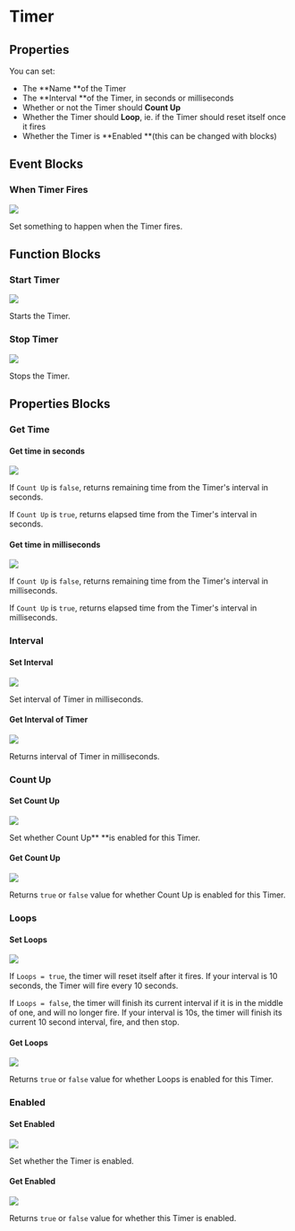 # Timer

## Properties

You can set:

* The **Name **of the Timer
* The **Interval **of the Timer, in seconds or milliseconds
* Whether or not the Timer should **Count Up**
* Whether the Timer should **Loop**, ie. if the Timer should reset itself once it fires
* Whether the Timer is **Enabled **(this can be changed with blocks)

## Event Blocks

### When Timer Fires

![](.gitbook/assets/whentimerfires.png)

Set something to happen when the Timer fires.

## Function Blocks

### Start Timer

![](.gitbook/assets/newtimerblocks-start.png)

Starts the Timer.

### Stop Timer

![](.gitbook/assets/newtimerblocks-stop.png)

Stops the Timer.

## Properties Blocks

### Get Time

#### Get time in seconds

![](.gitbook/assets/newtimerblocks-get-time-seconds.png)

If `Count Up` is `false`, returns remaining time from the Timer's interval in seconds.

If `Count Up` is `true`, returns elapsed time from the Timer's interval in seconds.

#### Get time in milliseconds

![](.gitbook/assets/newtimerblocks-get-time-milliseconds.png)

If `Count Up` is `false`, returns remaining time from the Timer's interval in milliseconds.

If `Count Up` is `true`, returns elapsed time from the Timer's interval in milliseconds.

### Interval

#### Set Interval

![](.gitbook/assets/newtimerblocks-set-interval.png)

Set interval of Timer in milliseconds.

#### Get Interval of Timer

![](<.gitbook/assets/image (170).png>)

Returns interval of Timer in milliseconds.

### Count Up

#### Set Count Up

![](.gitbook/assets/newtimerblocks-set-countup.png)

Set whether Count Up** **is enabled for this Timer.

#### Get Count Up

![](.gitbook/assets/newtimerblocks-get-countup.png)

Returns `true` or `false` value for whether Count Up is enabled for this Timer.

### Loops

#### Set Loops

![](.gitbook/assets/newtimerblocks-setloops.png)

If `Loops = true`, the timer will reset itself after it fires. If your interval is 10 seconds, the Timer will fire every 10 seconds.

If `Loops = false`, the timer will finish its current interval if it is in the middle of one, and will no longer fire. If your interval is 10s, the timer will finish its current 10 second interval, fire, and then stop.

#### Get Loops

![](.gitbook/assets/newtimerblocks-get-loops.png)

Returns `true` or `false` value for whether Loops is enabled for this Timer.

### Enabled

#### Set Enabled

![](.gitbook/assets/newtimerblocks-set-enabled.png)

Set whether the Timer is enabled.

#### Get Enabled

![](.gitbook/assets/newtimerblocks-get-enabled.png)

Returns `true` or `false` value for whether this Timer is enabled.
